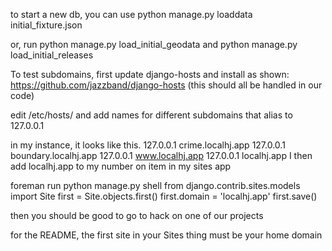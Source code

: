 to start a new db, you can use 
python manage.py loaddata initial_fixture.json

or, run 
python manage.py load_initial_geodata
and
python manage.py load_initial_releases

To test subdomains, first update django-hosts and install as shown:
https://github.com/jazzband/django-hosts (this should all be handled in our code)

edit /etc/hosts/ and add names for different subdomains that alias to 127.0.0.1

in my instance, it looks like this. 
127.0.0.1	crime.localhj.app
127.0.0.1	boundary.localhj.app
127.0.0.1	www.localhj.app
127.0.0.1	localhj.app
I then add localhj.app to my number on item in my sites app


foreman run python manage.py shell
from django.contrib.sites.models import Site
first = Site.objects.first()
first.domain = 'localhj.app'
first.save()

then you should be good to go to hack on one of our projects

for the README, the first site in your Sites thing must be your home domain